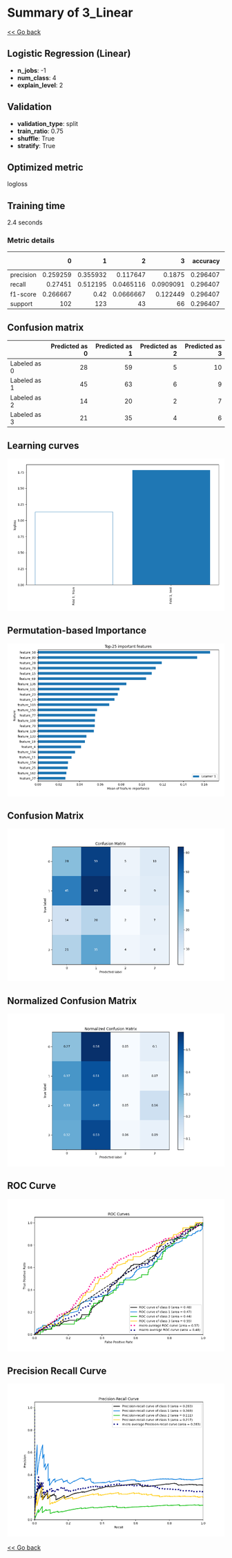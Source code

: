 # Summary of 3_Linear

[<< Go back](../README.md)


## Logistic Regression (Linear)
- **n_jobs**: -1
- **num_class**: 4
- **explain_level**: 2

## Validation
 - **validation_type**: split
 - **train_ratio**: 0.75
 - **shuffle**: True
 - **stratify**: True

## Optimized metric
logloss

## Training time

2.4 seconds

### Metric details
|           |          0 |          1 |          2 |          3 |   accuracy |   macro avg |   weighted avg |   logloss |
|:----------|-----------:|-----------:|-----------:|-----------:|-----------:|------------:|---------------:|----------:|
| precision |   0.259259 |   0.355932 |  0.117647  |  0.1875    |   0.296407 |    0.230085 |       0.262449 |   1.78131 |
| recall    |   0.27451  |   0.512195 |  0.0465116 |  0.0909091 |   0.296407 |    0.231031 |       0.296407 |   1.78131 |
| f1-score  |   0.266667 |   0.42     |  0.0666667 |  0.122449  |   0.296407 |    0.218946 |       0.268887 |   1.78131 |
| support   | 102        | 123        | 43         | 66         |   0.296407 |  334        |     334        |   1.78131 |


## Confusion matrix
|              |   Predicted as 0 |   Predicted as 1 |   Predicted as 2 |   Predicted as 3 |
|:-------------|-----------------:|-----------------:|-----------------:|-----------------:|
| Labeled as 0 |               28 |               59 |                5 |               10 |
| Labeled as 1 |               45 |               63 |                6 |                9 |
| Labeled as 2 |               14 |               20 |                2 |                7 |
| Labeled as 3 |               21 |               35 |                4 |                6 |

## Learning curves
![Learning curves](learning_curves.png)

## Permutation-based Importance
![Permutation-based Importance](permutation_importance.png)
## Confusion Matrix

![Confusion Matrix](confusion_matrix.png)


## Normalized Confusion Matrix

![Normalized Confusion Matrix](confusion_matrix_normalized.png)


## ROC Curve

![ROC Curve](roc_curve.png)


## Precision Recall Curve

![Precision Recall Curve](precision_recall_curve.png)



[<< Go back](../README.md)
